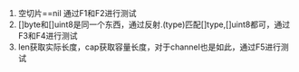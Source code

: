 1. 空切片==nil
通过F1和F2进行测试
2. []byte和[]uint8是同一个东西，通过反射.(type)匹配[]type,[]uint8都可，通过F3和F4进行测试
3. len获取实际长度，cap获取容量长度，对于channel也是如此，通过F5进行测试